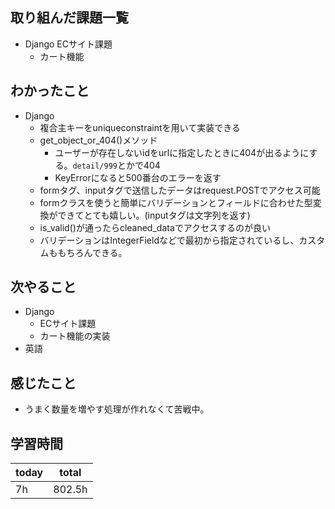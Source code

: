 ## 取り組んだ課題一覧
- Django ECサイト課題
	- カート機能
## わかったこと
- Django
	- 複合主キーをuniqueconstraintを用いて実装できる
	- get_object_or_404()メソッド
		- ユーザーが存在しないidをurlに指定したときに404が出るようにする。`detail/999`とかで404
		- KeyErrorになると500番台のエラーを返す
	- formタグ、inputタグで送信したデータはrequest.POSTでアクセス可能
	- formクラスを使うと簡単にバリデーションとフィールドに合わせた型変換ができてとても嬉しい。(inputタグは文字列を返す)
	- is_valid()が通ったらcleaned_dataでアクセスするのが良い
	- バリデーションはIntegerFieldなどで最初から指定されているし、カスタムももちろんできる。
## 次やること
- Django
	- ECサイト課題
	- カート機能の実装
- 英語
## 感じたこと
- うまく数量を増やす処理が作れなくて苦戦中。
## 学習時間

| today | total  |
| ----- | ------ |
| 7h    | 802.5h |
